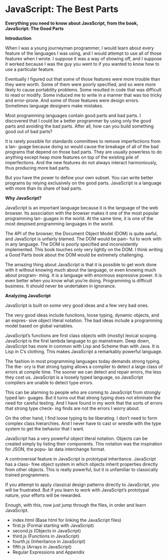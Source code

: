 # JavaScript: The Best Parts

**Everything you need to know about JavaScript, from the book, JavaScript: The Good Parts**

**Introduction**

When I was a young journeyman programmer, I would learn about every feature of the languages I was using, and I would attempt to use all of those features when I wrote. I suppose it was a way of showing off, and I suppose it worked because I was the guy you went to if you wanted to know how to use a particular feature.

Eventually I figured out that some of those features were more trouble than they were worth. Some of them were poorly specified, and so were more likely to cause portability problems. Some resulted in code that was difficult to read or modify. Some induced me to write in a manner that was too tricky and error-prone. And some of those features were design errors. Sometimes language designers make mistakes.

Most programming languages contain good parts and bad parts. I discovered that I could be a better programmer by using only the good parts and avoiding the bad parts. After all, how can you build something good out of bad parts?

It is rarely possible for standards committees to remove imperfections from a lan- guage because doing so would cause the breakage of all of the bad programs that depend on those bad parts. They are usually powerless to do anything except heap more features on top of the existing pile of imperfections. And the new features do not always interact harmoniously, thus producing more bad parts.

But you have the power to define your own subset. You can write better programs by relying exclusively on the good parts.
JavaScript is a language with more than its share of bad parts.

**Why JavaScript?**

JavaScript is an important language because it is the language of the web browser. Its association with the browser makes it one of the most popular programming lan- guages in the world. At the same time, it is one of the most despised programming languages in the world. 

The API of the browser, the Document Object Model (DOM) is quite awful, and JavaScript is unfairly blamed. The DOM would be pain- ful to work with in any language. The DOM is poorly specified and inconsistently implemented. This book touches only very lightly on the DOM. I think writing a Good Parts book about the DOM would be extremely challenging.

The amazing thing about JavaScript is that it is possible to get work done with it without knowing much about the language, or even knowing much about program- ming. It is a language with enormous expressive power. It is even better when you know what you’re doing. Programming is difficult business. It should never be undertaken in ignorance.

**Analyzing JavaScript**

JavaScript is built on some very good ideas and a few very bad ones.

The very good ideas include functions, loose typing, dynamic objects, and an expres- sive object literal notation. The bad ideas include a programming model based on global variables.

JavaScript’s functions are first class objects with (mostly) lexical scoping. JavaScript is the first lambda language to go mainstream. Deep down, JavaScript has more in common with Lisp and Scheme than with Java. It is Lisp in C’s clothing. This makes JavaScript a remarkably powerful language.

The fashion in most programming languages today demands strong typing. The the- ory is that strong typing allows a compiler to detect a large class of errors at compile time. The sooner we can detect and repair errors, the less they cost us. JavaScript is a loosely typed language, so JavaScript compilers are unable to detect type errors. 

This can be alarming to people who are coming to JavaScript from strongly typed lan- guages. But it turns out that strong typing does not eliminate the need for careful testing. And I have found in my work that the sorts of errors that strong type check- ing finds are not the errors I worry about. 

On the other hand, I find loose typing to be liberating. I don’t need to form complex class hierarchies. And I never have to cast or wrestle with the type system to get the behavior that I want.

JavaScript has a very powerful object literal notation. Objects can be created simply by listing their components. This notation was the inspiration for JSON, the popu- lar data interchange format.

A controversial feature in JavaScript is prototypal inheritance. JavaScript has a class- free object system in which objects inherit properties directly from other objects. This is really powerful, but it is unfamiliar to classically trained programmers. 

If you attempt to apply classical design patterns directly to JavaScript, you will be frustrated. But if you learn to work with JavaScript’s prototypal nature, your efforts will be rewarded.

Enough, with this, now just jump through the files, in order and learn JavaScript.

- index.html (Base html for linking the JavaScript files)
- first.js (Formal starting with JavaScript)
- second.js (Objects in JavaScript)
- third.js (Functions in JavaScript)
- fourth.js (Inheritance in JavaScript)
- fifth.js (Arrays in JavaScript)
- Regular Expressions and Appendix

